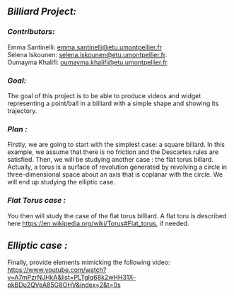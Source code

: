 
## ***Billiard Project:***

### ***Contributors:*** 
 Emma Santinelli: emma.santinelli@etu.umontpellier.fr                                                                           
 Selena Iskounen: selena.iskounen@etu.umontpellier.fr.                                                                         
 Oumayma Khalifi: oumayma.khalifi@etu.umontpellier.fr.

### ***Goal:***

The goal of this project is to be able to produce videos and widget representing a point/ball in a billiard with a simple shape and showing its trajectory.


### ***Plan :***

Firstly, we are going to start with the simplest case: a square billard.
In this example, we assume that there is no friction and the Descartes rules are satisfied.
Then, we will be studying another case : the flat torus billard.
Actually, a torus is a surface of revolution generated by revolving a circle in three-dimensional space about an axis that is coplanar with the circle. 
We will end up studying the elliptic case.


### ***Flat Torus case :***

You then will study the case of the flat torus billiard. A flat toru is described here https://en.wikipedia.org/wiki/Torus#Flat_torus, if needed.


## ***Elliptic case :***
Finally, provide elements mimicking the following video: https://www.youtube.com/watch?v=A7mPzrNJHkA&list=PLTgIq68k2wHH31X-pkBDu2QVeA85G8OHV&index=2&t=0s
